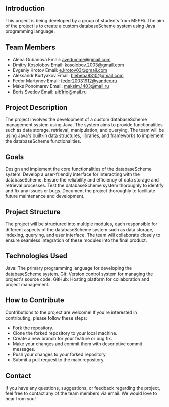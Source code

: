 ## Introduction
This project is being developed by a group of students from MEPHi. The aim of the project is to create a custom databaseScheme system using Java programming language.

## Team Members
- Alena Gubanova
  Email: avedumme@gmail.com
- Dmitry Kosolobov
  Email: kosolobov.2003@gmail.com
- Evgeniy Krotov
  Email: e.krotov03@gmail.com
- Aleksandr Kurtyakov
  Email: hlebeba8810@gmail.com
- Fedor Martynov
  Email: fedor20031912@yandex.ru
- Maks Ponomarev
  Email: maksim.1403@mail.ru
- Boris Svetlov
  Email: alb1rio@mail.ru

## Project Description
The project involves the development of a custom databaseScheme management system using Java. The system aims to provide functionalities such as data storage, retrieval, manipulation, and querying. The team will be using Java's built-in data structures, libraries, and frameworks to implement the databaseScheme functionalities.

## Goals
Design and implement the core functionalities of the databaseScheme system.
Develop a user-friendly interface for interacting with the databaseScheme.
Ensure the reliability and efficiency of data storage and retrieval processes.
Test the databaseScheme system thoroughly to identify and fix any issues or bugs.
Document the project thoroughly to facilitate future maintenance and development.

## Project Structure
The project will be structured into multiple modules, each responsible for different aspects of the databaseScheme system such as data storage, indexing, querying, and user interface. The team will collaborate closely to ensure seamless integration of these modules into the final product.

## Technologies Used
Java: The primary programming language for developing the databaseScheme system.
Git: Version control system for managing the project's source code.
GitHub: Hosting platform for collaboration and project management.


## How to Contribute
Contributions to the project are welcome! If you're interested in contributing, please follow these steps:

- Fork the repository.
- Clone the forked repository to your local machine.
- Create a new branch for your feature or bug fix.
- Make your changes and commit them with descriptive commit messages.
- Push your changes to your forked repository.
- Submit a pull request to the main repository.

## Contact
If you have any questions, suggestions, or feedback regarding the project, feel free to contact any of the team members via email. We would love to hear from you!
